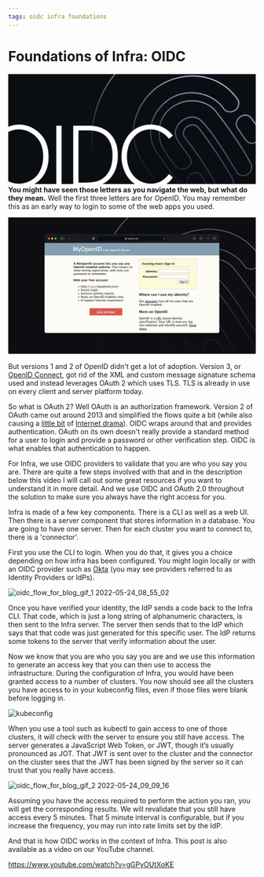 ```yaml
---
tags: oidc infra foundations
---
```


# Foundations of Infra: OIDC

![Infra on openid](https://raw.githubusercontent.com/infrahq/blog/main/assets/img/OpenID.png)
**You might have seen those letters as you navigate the web, but what do they mean.** Well the first three letters are for OpenID. You may remember this as an early way to login to some of the web apps you used.

![openid](https://raw.githubusercontent.com/infrahq/blog/main/assets/img/InfraOpenID.png)

But versions 1 and 2 of OpenID didn't get a lot of adoption. Version 3, or [OpenID Connect](https://openid.net/connect/), got rid of the XML and custom message signature schema used and instead leverages OAuth 2 which uses TLS. TLS is already in use on every client and server platform today.

So what is OAuth 2? Well OAuth is an authorization framework. Version 2 of OAuth came out around 2013 and simplified the flows quite a bit (while also causing a [little bit](https://www.cnet.com/tech/services-and-software/oauth-2-0-leader-resigns-says-standard-is-bad/) of [Internet drama](https://gist.github.com/nckroy/dd2d4dfc86f7d13045ad715377b6a48f)). OIDC wraps around that and provides authentication. OAuth on its own doesn't really provide a standard method for a user to login and provide a password or other verification step. OIDC is what enables that authentication to happen.

For Infra, we use OIDC providers to validate that you are who you say you are. There are quite a few steps involved with that and in the description below this video I will call out some great resources if you want to understand it in more detail. And we use OIDC and OAuth 2.0 throughout the solution to make sure you always have the right access for you.

Infra is made of a few key components. There is a CLI as well as a web UI. Then there is a server component that stores information in a database. You are going to have one server. Then for each cluster you want to connect to, there is a 'connector'.

First you use the CLI to login. When you do that, it gives you a choice depending on how infra has been configured. You might login locally or with an OIDC provider such as [Okta](https://www.okta.com/) (you may see providers referred to as Identity Providers or IdPs).

![oidc_flow_for_blog_gif_1 2022-05-24_08_55_02](https://user-images.githubusercontent.com/633681/170083801-dad62174-8766-436b-9b29-5502aa6af80d.gif)

Once you have verified your identity, the IdP sends a code back to the Infra CLI. That code, which is just a long string of alphanumeric characters, is then sent to the Infra server. The server then sends that to the IdP which says that that code was just generated for this specific user. The IdP returns some tokens to the server that verify information about the user.

Now we know that you are who you say you are and we use this information to generate an access key that you can then use to access the infrastructure. During the configuration of Infra, you would have been granted access to a number of clusters. You now should see all the clusters you have access to in your kubeconfig files, even if those files were blank before logging in.

![kubeconfig](https://user-images.githubusercontent.com/633681/170083625-79151986-2e96-4ecc-bdcd-ddd5eb5ada74.jpg)

When you use a tool such as kubectl to gain access to one of those clusters, it will check with the server to ensure you still have access. The server generates a JavaScript Web Token, or JWT, though it’s usually pronounced as JOT. That JWT is sent over to the cluster and the connector on the cluster sees that the JWT has been signed by the server so it can trust that you really have access.

![oidc_flow_for_blog_gif_2 2022-05-24_09_09_16](https://user-images.githubusercontent.com/633681/170084039-d19ea450-2f52-4db0-a770-b2bd7d2dc243.gif)

Assuming you have the access required to perform the action you ran, you will get the corresponding results. We will revalidate that you still have access every 5 minutes. That 5 minute interval is configurable, but if you increase the frequency, you may run into rate limits set by the IdP.

And that is how OIDC works in the context of Infra. This post is also available as a video on our YouTube channel.

https://www.youtube.com/watch?v=gGPyOUtXoKE
